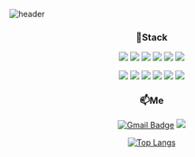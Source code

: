 ![header](https://capsule-render.vercel.app/api?type=Waving&color=auto&fontColor=ffffff&height=170&section=header&text=Smj04&fontAlign=70&fontAlignY=35&fontSize=70&animation=fadeIn)


<div align="center">
 
### 📌Stack 
<div align="center">
<img src="https://img.shields.io/badge/C-A8B9CC?style=flat-square&logo=C&logoColor=white"/></a>
<img src="https://img.shields.io/badge/C++-00599C?style=flat-square&logo=C%2B%2B&logoColor=white"/></a>
<img src="https://img.shields.io/badge/Java-007396?style=flat-square&logo=Java&logoColor=white"/></a>
<img src="https://img.shields.io/badge/HTML5-E34F26?style=flat-square&logo=HTML5&logoColor=white"/></a>
<img src="https://img.shields.io/badge/CSS3-1572B6?style=flat-square&logo=CSS3&logoColor=white"/></a>
<img src="https://img.shields.io/badge/JavaScript-F7DF1E?style=flat-square&logo=JavaScript&logoColor=white"/></a>

<img src="https://img.shields.io/badge/Mysql-4479A1?style=flat-square&logo=Mysql&logoColor=white"/></a>
<img src="https://img.shields.io/badge/Php-777BB4?style=flat-square&logo=Php&logoColor=white"/></a>
<img src="https://img.shields.io/badge/Android-3DDC84?style=flat-square&logo=Android&logoColor=white"/></a>
<img src="https://img.shields.io/badge/Spring-6DB33F?style=flat-square&logo=Spring&logoColor=white"/></a>
<img src="https://img.shields.io/badge/React-09D3AC?style=flat-square&logo=React&logoColor=white"/></a>
<img src="https://img.shields.io/badge/Oracle DB-F80000?style=flat-square&logo=React&logoColor=white"/></a>

### 📫Me

<!-- <a target="_blank" href="#"><img src="https://img.shields.io/badge/Gmail-EA4335?style=flat-square&logo=Gmail&logoColor=white"/></a> -->
[![Gmail Badge](https://img.shields.io/badge/Gmail-d14836?style=flat-square&logo=Gmail&logoColor=white&link=mailto:minjungseo04@gmail.com)](mailto:minjungseo04@gmail.com)
<a href="https://www.instagram.com/s.0llar/" target="_blank"><img src="https://img.shields.io/badge/Instagram-E4405F?style=flat-square&logo=Instagram&logoColor=white"/>
</div>




 [![Top Langs](https://github-readme-stats.vercel.app/api/top-langs/?username=Smj04&layout=compact)](https://github.com/anuraghazra/github-readme-stats) 

